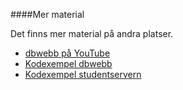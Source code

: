 ####Mer material

Det finns mer material på andra platser.

* [dbwebb på YouTube](https://www.youtube.com/channel/UCxX3bcidovf5MDLeXMcbDyg)
* [Kodexempel dbwebb](http://dbwebb.se/kod-exempel)
* [Kodexempel studentservern](http://www.student.bth.se/~mos/kod-exempel)
